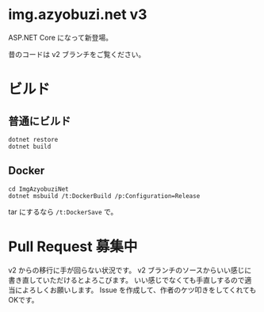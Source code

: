# img.azyobuzi.net v3
ASP.NET Core になって新登場。

昔のコードは v2 ブランチをご覧ください。

# ビルド
## 普通にビルド
```
dotnet restore
dotnet build
```

## Docker
```
cd ImgAzyobuziNet
dotnet msbuild /t:DockerBuild /p:Configuration=Release
```

tar にするなら `/t:DockerSave` で。

# Pull Request 募集中
v2 からの移行に手が回らない状況です。
v2 ブランチのソースからいい感じに書き直していただけるとよろこびます。
いい感じでなくても手直しするので適当によろしくお願いします。
Issue を作成して、作者のケツ叩きをしてくれてもOKです。
